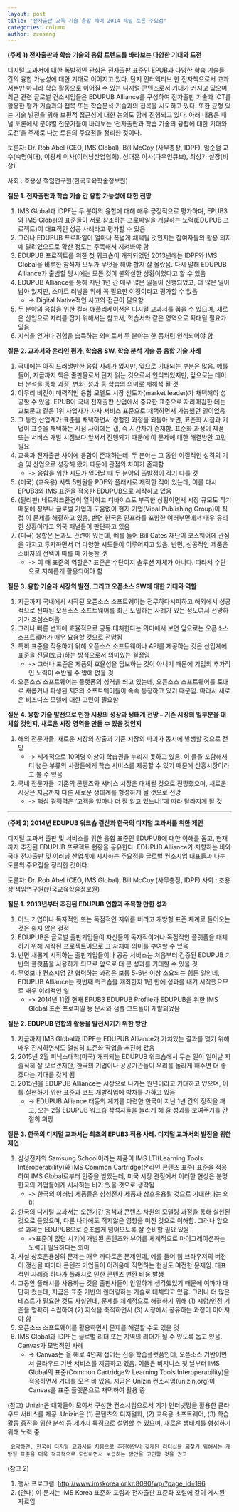 ```yaml
---
layout: post
title: "전자출판-교육 기술 융합 페어 2014 패널 토론 주요점"
categories: column
author: zzosang
---
```


<b>(주제 1) 전자출판과 학습 기술의 융합 트렌드를 바라보는 다양한 기대와 도전</b>

디지털 교과서에 대한 폭발적인 관심은 전자출판 표준인 EPUB과 다양한 학습 기술들 간의 융합 가능성에 대한 기대로 이어지고 있다. 단지 인터액티브 한 전자책으로서 교과서뿐만 아니라 학습 활동으로 이어질 수 있는 디지털 콘텐츠로서 기대가 커지고 있으며, 최근 관련 글로벌 컨소시엄들은 EDUPUB Alliance를 구성하여 전자출판 기술과 ICT를 활용한 평가 기술과의 접목 또는 학습분석 기술과의 접목을 시도하고 있다. 또한 균형 있는 기술 발전을 위해 보편적 접근성에 대한 논의도 함께 진행되고 있다. 아래 내용은 패널 토론에서 분야별 전문가들이 바라보는 ‘전자출판과 학습 기술의 융합에 대한 기대와 도전’을 주제로 나눈 토론의 주요점을 정리한 것이다.

토론자: Dr. Rob Abel (CEO, IMS Global), Bill McCoy (사무총장, IDPF), 임순범 교수(숙명여대), 이광세 이사(이러닝산업협회), 성대훈 이사(다우인큐브), 최성기 실장(비상)

사회 : 조용상 책임연구원(한국교육학술정보원)

<b>질문 1. 전자출판과 학습 기술 간 융합 가능성에 대한 전망</b>

1. IMS Global과 IDPF는 두 분야의 융합에 대해 매우 긍정적으로 평가하며, EPUB3와 IMS Global의 표준들이 서로 참조하는 프로파일을 개발하는 노력(EDUPUB 프로젝트)이 대표적인 성공 사례라고 평가할 수 있음
2. 그러나 EDUPUB 프로파일이 얼마나 폭넓게 채택될 것인지는 참여자들의 활용 의지에 달려있으므로 확산 정도는 주목해서 지켜봐야 함
3. EDUPUB 프로젝트를 위한 첫 워크숍이 개최되었던 2013년에는 IDPF와 IMS Global을 비롯한 참석자 모두가 무엇을 해야 할지 잘 몰랐음. 다시 말해 EDUPUB Alliance가 출범할 당시에는 모든 것이 불확실한 상황이었다고 할 수 있음
4. EDUPUB Alliance를 통해 지난 1년 간 매우 많은 일들이 진행되었고, 더 많은 일이 남아 있지만, 스마트 러닝을 위해 꼭 필요한 여정이라고 평가할 수 있음
    * -> Digital Native적인 사고와 접근이 필요함
5. 두 분야의 융합을 위한 킬러 애플리케이션은 디지털 교과서를 꼽을 수 있으며, 새로운 산업으로 자리를 잡기 위해서는 참고서, 학습서와 같은 영역으로 확대될 필요가 있음
6. 지식을 얻거나 경험을 습득하는 의미로서 두 분야는 한 몸처럼 인식되어야 함

<b>질문 2. 교과서와 온라인 평가, 학습용 SW, 학습 분석 기술 등 융합 기술 사례</b>

1. 국내에는 아직 드러낼만한 융합 사례가 없지만, 앞으로 기대되는 부분은 많음. 예를 들어, 지금까지 책은 출판물로서 단지 읽는 것으로서 인식되었지만, 앞으로는 데이터 분석을 통해 과정, 변화, 성과 등 학습의 의미로 재해석 될 것
2. 아무리 비전이 매력적인 융합 모델도 시장 선도자(market leader)가 채택해야 성공할 수 있음. EPUB이 국내 전자출판 산업에서 중요한 표준으로 자리매김한 데는 교보문고 같은 1위 사업자가 자사 서비스 표준으로 채택하면서 가능했던 일이었음
3. 그 동안 산업계가 표준을 채택하면서 경험한 과정을 되돌아 보면, 표준화 시점과 기업이 표준을 채택하는 시점 사이에는 갭, 즉 시간차가 존재함. 표준화 과정이 제품 또는 서비스 개발 시점보다 앞서서 진행되기 때문에 이 문제에 대한 해결방안 고민 필요
4. 교육과 전자출판 사이에 융합이 존재하는데, 두 분야는 그 동안 이질적인 성격의 기술 및 산업으로 성장해 왔기 때문에 관점의 차이가 존재함
    * -> 융합을 위한 시도가 일어날 때 두 분야의 출발점이 각기 다를 것
5. (미국) (교육용) 서책 5만권을 PDF와 플래시로 제작한 적이 있는데, 이를 다시 EPUB3와 IMS 표준을 적용한 EDUPUB으로 제작하고 있음
6. (필리핀) 네트워크환경이 열악하고 디바이스도 부족한 상황이면서 시장 규모도 작기 때문에 정부나 글로벌 기업의 도움없이 현지 기업(Vibal Publishing Group)이 직접 이 문제를 해결하고 있음, 반면 한국은 인프라를 포함한 여러부면에서 매우 유리한 상황이라고 외국 패널들이 판단하고 있음
7. (미국) 융합은 돈과도 관련이 있는데, 예를 들어 Bill Gates 재단이 코스웨어에 관심을 가지고 투자하면서 더 다양한 시도들이 이루어지고 있음. 반면, 성공적인 제품은 소비자의 선택이 따를 때 가능한 것
    * -> 이 때 표준의 역할은? 표준은 수단이지 솔루션 자체가 아니다. 따라서 수단으로 지혜롭게 활용되어야 함

 

<b>질문 3. 융합 기술과 시장의 발전, 그리고 오픈소스 SW에 대한 기대와 역할</b>

1. 지금까지 국내에서 시작된 오픈소스 소프트웨어는 전무하다시피하고 해외에서 성공적으로 전파된 오픈소스 소프트웨어를 최근 도입하는 사례가 있는 정도여서 전망하기가 조심스러움
2. 그러나 빠른 변화에 효율적으로 공동 대처한다는 의미에서 보면 앞으로는 오픈소스 소프트웨어가 매우 요용할 것으로 전망됨
3. 특히 표준을 적용하기 위해 오픈소스 소프트웨어나 API를 제공하는 것은 산업계에 표준을 전달(보급)하는 방식으로서 의미있는 결정임
    * -> 그러나 표준은 제품의 효율성을 담보하는 것이 아니기 때문에 기업의 추가적인 노력이 수반될 수 밖에 없을 것
4. 오픈소스 소프트웨어는 플랫폼의 성격을 띄고 있는데, 오픈소스 소프트웨어를 토대로 새롭거나 파생된 제3의 소프트웨어들이 속속 등장하고 있기 때문임. 따라서 새로운 비즈니스 모델에 대한 고민이 필요함

<b>질문 4. 융합 기술 발전으로 인한 시장의 성장과 생태계 전망 – 기존 시장의 일부분을 대체할 것인지, 새로운 시장 영역을 만들 수 있을 것인지</b>

1. 해외 전문가들. 새로운 시장의 창출과 기존 시장의 파괴가 동시에 발생할 것으로 전망
    * -> 세계적으로 10억명 이상이 학습권을 누리지 못하고 있음. 이 들을 포함해서 더 넓은 부류의 사람들에게 학습 서비스를 제공할 수 있기 때문에 신흥시장이라고 볼 수 있음
2. 국내 전문가들. 기존의 콘텐츠와 서비스 시장은 대체될 것으로 전망했으며, 새로운 시장은 지금까지 다른 새로운 생태계를 형성하게 될 것으로 전망
    * -> 핵심 경쟁력은 ‘고객을 얼마나 더 잘 알고 있느냐!’에 따라 달라지게 될 것 

-----------

<b>(주제 2) 2014년 EDUPUB 워크숍 결산과 한국의 디지털 교과서를 위한 제언</b>

디지털 교과서 출판 및 서비스를 위한 융합 표준인 EDUPUB에 대한 이해를 돕고, 현재까지 추진된 EDUPUB 프로젝트 현황을 공유한다. EDUPUB Alliance가 지향하는 바와 국내 전자출판 및 이러닝 산업계에 시사하는 주요점을 글로벌 컨소시엄 대표들과 나눈 토론의 주요점을 정리한 것이다.

토론자: Dr. Rob Abel (CEO, IMS Global), Bill McCoy (사무총장, IDPF)
사회 : 조용상 책임연구원(한국교육학술정보원)

<b>질문 1. 2013년부터 추진된 EDUPUB 연합과 주목할 만한 성과</b>

1. 어느 기업이나 독자적인 또는 독점적인 지위를 버리고 개방형 표준 체계로 들어오는 것은 쉽지 않은 결정
2. EDUPUB은 글로벌 출판기업들이 자신들의 독자적이거나 독점적인 플랫폼을 대체하기 위해 시작된 프로젝트이므로 그 자체에 의미를 부여할 수 있음
3. 반면 새롭게 시작하는 출판기업들이나 공공 서비스는 처음부터 검증된 EDUPUB 기반의 플랫폼을 사용하게 되므로 앞으로 더 큰 성과를 기대할 수 있을 것
4. 무엇보다 컨소시엄 간 협력하는 과정은 보통 5-6년 이상 소요되는 힘든 일인데, EDUPUB Alliance는 첫번째 워크숍을 개최한지 1년 만에 성과를 내기 시작했으므로 매우 이례적인 일
    * -> 2014년 11월 현재 EPUB3 EDUPUB Profile과 EDUPUB을 위한 IMS Global 표준 프로파일 등 문서와 샘플 코드들이 개발되었음

<b>질문 2. EDUPUB 연합의 활동을 발전시키기 위한 방안</b>

1. 지금까지 IMS Global과 IDPF는 EDUPUB Alliance가 가치있는 결과를 맺기 위해 매우 진지하면서도 열심히 표준화 작업을 추진해 왔음
2. 2015년 2월 피닉스대학(미국) 개최되는 EDUPUB 워크숍에서 무슨 일이 일어날 지 솔직히 잘 모르겠지만, 한국의 기업이나 공공기관들이 우리를 놀라게 해주면 더 좋겠다는 기대를 갖게 됨
3. 2015년을 EDUPUB Alliance는 시장으로 나가는 원년이라고 기대하고 있으며, 이를 실현하기 위한 표준과 코드 개발작업에 박차를 가하고 있음
    * -> EDUPUB Alliance 태동의 계기를 마련한 한국이 지난 1년 간의 정적을 깨고, 오는 2월 EDUPUB 워크숍 참석자들을 놀라게 해 줄 성과를 보여주기를 간절히 희망

<b>질문 3. 한국의 디지털 교과서는 최초의 EPUB3 적용 사례. 디지털 교과서의 발전을 위한 제언</b>

1. 삼성전자의 Samsung School이라는 제품이 IMS LTI(Learning Tools Interoperability)와 IMS Common Cartridge(온라인 콘텐츠 표준) 표준을 적용하여 IMS Global로부터 인증을 받았는데, 미국 시장 관점에서 이러한 현상은 분명 한국의 기업들에게 시사하는 바가 있을 것으로 생각됨
    * -> 한국의 이러닝 제품들은 삼성전자 제품과 상호운용될 것으로 기대한다는 의미
2. 한국의 디지털 교과서는 오랜기간 정책과 콘텐츠 차원의 모델링 과정을 통해 실현된 것으로 들었으며, 다른 나라에도 적지않은 영향을 미친 것으로 이해함. 그러나 앞으로 과제는 EDUPUB으로 순조롭게 넘어오도록 잘 준비할 필요 있음
    * ->표준이 없던 시기에 개발된 콘텐츠와 뷰어를 체계적으로 마이그레이션하는 노력이 필요하다는 의미
3. 사실 상호운용성의 문제는 매우 까다로운 문제인데, 예를 들어 웹 브라우저의 버전이 갱신될 때마다 콘텐츠 기업들이 어려움에 직면하는 현실도 여전한 문제임. 대표적인 사례중 하나가 플래시로 인한 콘텐츠 변환 비용 발생
4. 그동안 플래시를 사용하는 것을 출판사들이 안일하게 생각했었기 때문에 여파가 대단히 컸는데, 지금은 표준 기반의 렌더링하는 기술로 대체되고 있음. 그러나 더 많은 테스트가 필요한 것도 사실인데, 문제를 체계적으로 해결하기 위해 (1) 시험/인정 기준을 명확히 수립하여 (2) 지식을 축적하면서 (3) 시장에서 공유하는 과정이 이어져야 함
5. 오픈소스 소프트웨어를 활용하면서 문제를 해결할 수도 있을 것
6. IMS Global과 IDPF는 글로벌 리더 또는 지역의 리더가 될 수 있도록 돕고 있음. Canvas가 모범적인 사례
    * -> Canvas는 올 해로 4년째 접어든 신흥 학습플랫폼인데, 오픈소스 기반이면서 클라우드 기반 서비스를 제공하고 있음. 이들은 비지니스 첫 날부터 IMS Global의 표준(Common Cartridge와 Learning Tools Interoperability)을 적용하면서 기대를 모은 바 있음. 지금은 Unizin 컨소시엄(unizin.org)이 Canvas를 표준 플랫폼으로 채택하여 활용 중

(참고) Unizin은 대학들이 모여서 구성한 컨소시엄으로서 기가 인터넷망을 활용한 클라우드 서비스를 제공. Unizin은 (1) 콘텐츠의 디지털화, (2) 교육용 소프트웨어, (3) 학습활동 증진을 위한 분석 등 세가지 특징으로 설명할 수 있으며, 새로운 생태계를 형성하기 위해 노력 중

     요약하면, 한국이 디지털 교과서를 처음으로 추진하면서 갖게된 리더십을 되찾기 위해서는 개방형 표준을 더욱 적극적으로 도입하면서 보급하는 방안을 고민할 것을 권고

(참고 2)
1. 행사 프로그램: <http://www.imskorea.or.kr:8080/wp/?page_id=196>
2. (안내) 이 문서는 IMS Korea 표준화 포럼과 전자출판 표준화 포럼에 같이 게시된 자료임